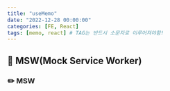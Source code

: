 ```yaml
---
title: "useMemo"
date: "2022-12-28 00:00:00"
categories: [FE, React]
tags: [memo, react] # TAG는 반드시 소문자로 이루어져야함!
---
```


## 📌 MSW(Mock Service Worker)

### ✏️ MSW
